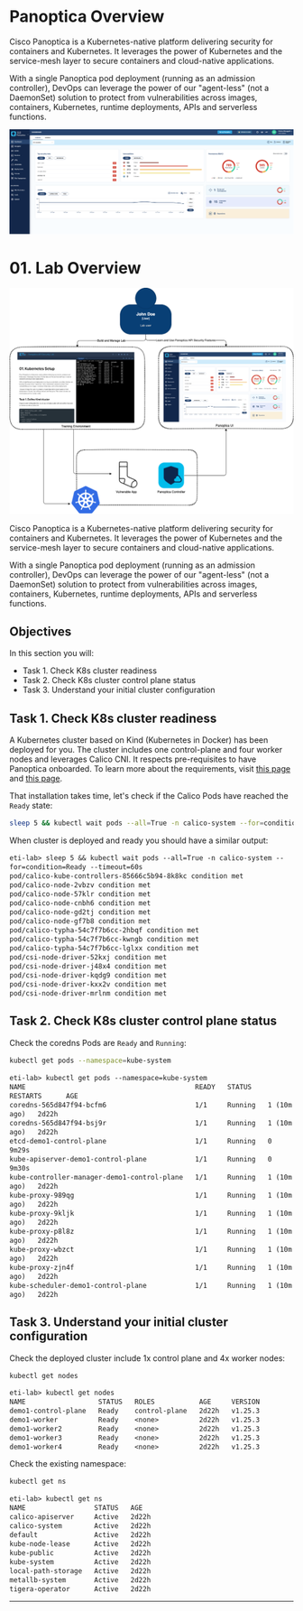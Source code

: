 # Panoptica Overview

Cisco Panoptica is a Kubernetes-native platform delivering security for containers and Kubernetes. It leverages the power of Kubernetes and the service-mesh layer to secure containers and cloud-native applications.

With a single Panoptica pod deployment (running as an admission controller), DevOps can leverage the power of our "agent-less" (not a DaemonSet) solution to protect from vulnerabilities across images, containers, Kubernetes, runtime deployments, APIs and serverless functions.

![](./images/2023-02-21-20-41-34.png)

# 01. Lab Overview

![](./images/lab-topology.png)

Cisco Panoptica is a Kubernetes-native platform delivering security for containers and Kubernetes. It leverages the power of Kubernetes and the service-mesh layer to secure containers and cloud-native applications.

With a single Panoptica pod deployment (running as an admission controller), DevOps can leverage the power of our "agent-less" (not a DaemonSet) solution to protect from vulnerabilities across images, containers, Kubernetes, runtime deployments, APIs and serverless functions.

## Objectives

In this section you will:

- Task 1. Check K8s cluster readiness
- Task 2. Check K8s cluster control plane status
- Task 3. Understand your initial cluster configuration

## Task 1. Check K8s cluster readiness

A Kubernetes cluster based on Kind (Kubernetes in Docker) has been deployed for you. The cluster includes one control-plane and four worker nodes and leverages Calico CNI. It respects pre-requisites to have Panoptica onboarded. To learn more about the requirements, visit [this page](https://panoptica.readme.io/docs/quick-start-poc) and [this page](https://panoptica.readme.io/docs/deploy-on-a-kubernetes-cluster).

That installation takes time, let's check if the Calico Pods have reached the `Ready` state:

```bash
sleep 5 && kubectl wait pods --all=True -n calico-system --for=condition=Ready --timeout=60s
```

When cluster is deployed and ready you should have a similar output:

```console
eti-lab> sleep 5 && kubectl wait pods --all=True -n calico-system --for=condition=Ready --timeout=60s
pod/calico-kube-controllers-85666c5b94-8k8kc condition met
pod/calico-node-2vbzv condition met
pod/calico-node-57klr condition met
pod/calico-node-cnbh6 condition met
pod/calico-node-gd2tj condition met
pod/calico-node-gf7b8 condition met
pod/calico-typha-54c7f7b6cc-2hbqf condition met
pod/calico-typha-54c7f7b6cc-kwngb condition met
pod/calico-typha-54c7f7b6cc-lglxx condition met
pod/csi-node-driver-52kxj condition met
pod/csi-node-driver-j48x4 condition met
pod/csi-node-driver-kqdg9 condition met
pod/csi-node-driver-kxx2v condition met
pod/csi-node-driver-mrlnm condition met
```

## Task 2. Check K8s cluster control plane status

Check the coredns Pods are `Ready` and `Running`:

```bash
kubectl get pods --namespace=kube-system
```

```console
eti-lab> kubectl get pods --namespace=kube-system
NAME                                          READY   STATUS    RESTARTS      AGE
coredns-565d847f94-bcfm6                      1/1     Running   1 (10m ago)   2d22h
coredns-565d847f94-bsj9r                      1/1     Running   1 (10m ago)   2d22h
etcd-demo1-control-plane                      1/1     Running   0             9m29s
kube-apiserver-demo1-control-plane            1/1     Running   0             9m30s
kube-controller-manager-demo1-control-plane   1/1     Running   1 (10m ago)   2d22h
kube-proxy-989qg                              1/1     Running   1 (10m ago)   2d22h
kube-proxy-9kljk                              1/1     Running   1 (10m ago)   2d22h
kube-proxy-p8l8z                              1/1     Running   1 (10m ago)   2d22h
kube-proxy-wbzct                              1/1     Running   1 (10m ago)   2d22h
kube-proxy-zjn4f                              1/1     Running   1 (10m ago)   2d22h
kube-scheduler-demo1-control-plane            1/1     Running   1 (10m ago)   2d22h
```

## Task 3. Understand your initial cluster configuration

Check the deployed cluster include 1x control plane and 4x worker nodes:

```bash
kubectl get nodes
```

```console
eti-lab> kubectl get nodes
NAME                  STATUS   ROLES           AGE     VERSION
demo1-control-plane   Ready    control-plane   2d22h   v1.25.3
demo1-worker          Ready    <none>          2d22h   v1.25.3
demo1-worker2         Ready    <none>          2d22h   v1.25.3
demo1-worker3         Ready    <none>          2d22h   v1.25.3
demo1-worker4         Ready    <none>          2d22h   v1.25.3
```

Check the existing namespace:

```bash
kubectl get ns
```

```console
eti-lab> kubectl get ns
NAME                 STATUS   AGE
calico-apiserver     Active   2d22h
calico-system        Active   2d22h
default              Active   2d22h
kube-node-lease      Active   2d22h
kube-public          Active   2d22h
kube-system          Active   2d22h
local-path-storage   Active   2d22h
metallb-system       Active   2d22h
tigera-operator      Active   2d22h
```

---
